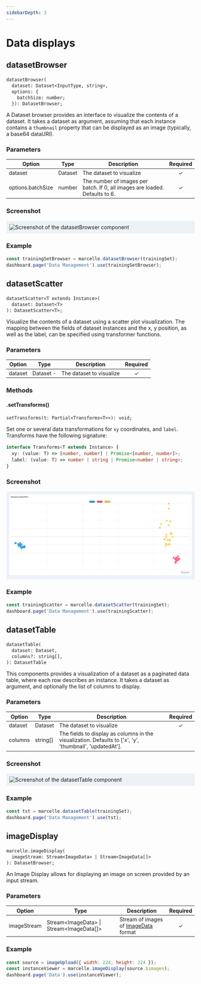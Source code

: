 ```yaml
---
sidebarDepth: 3
---
```


# Data displays

## datasetBrowser

```tsx
datasetBrowser(
  dataset: Dataset<InputType, string>,
  options: {
    batchSize: number;
  }): DatasetBrowser;
```

A Dataset browser provides an interface to visualize the contents of a dataset. It takes a dataset as argument, assuming that each instance contains a `thumbnail` property that can be displayed as an image (typically, a base64 dataURI).

### Parameters

| Option            | Type    | Description                                                                 | Required |
| ----------------- | ------- | --------------------------------------------------------------------------- | :------: |
| dataset           | Dataset | The dataset to visualize                                                    |    ✓     |
| options.batchSize | number  | The number of images per batch. If 0, all images are loaded. Defaults to 6. |    ✓     |

### Screenshot

<div style="background: rgb(237, 242, 247); padding: 8px; margin-top: 1rem;">
  <img src="./images/dataset-browser.png" alt="Screenshot of the datasetBrowser component">
</div>

### Example

```js
const trainingSetBrowser = marcelle.datasetBrowser(trainingSet);
dashboard.page('Data Management').use(trainingSetBrowser);
```

## datasetScatter

```tsx
datasetScatter<T extends Instance>(
  dataset: Dataset<T>
): DatasetScatter<T>;
```

Visualize the contents of a dataset using a scatter plot visualization. The mapping between the fields of dataset instances and the x, y position, as well as the label, can be specified using transformer functions.

### Parameters

| Option  | Type      | Description              | Required |
| ------- | --------- | ------------------------ | :------: |
| dataset | Dataset - | The dataset to visualize |    ✓     |

### Methods

#### .setTransforms()

```tsx
setTransforms(t: Partial<Transforms<T>>): void;
```

Set one or several data transformations for `xy` coordinates, and `label`. Transforms have the following signature:

```ts
interface Transforms<T extends Instance> {
  xy: (value: T) => [number, number] | Promise<[number, number]>;
  label: (value: T) => number | string | Promise<number | string>;
}
```

### Screenshot

<div style="background: rgb(237, 242, 247); padding: 8px; margin-top: 1rem;">
  <img src="./images/dataset-scatter.png" alt="Screenshot of the datasetScatter component">
</div>

### Example

```js
const trainingScatter = marcelle.datasetScatter(trainingSet);
dashboard.page('Data Management').use(trainingScatter);
```

## datasetTable

```tsx
datasetTable(
  dataset: Dataset,
  columns?: string[],
): DatasetTable
```

This components provides a visualization of a dataset as a paginated data table, where each row describes an instance. It takes a dataset as argument, and optionally the list of columns to display.

### Parameters

| Option  | Type     | Description                                                                                              | Required |
| ------- | -------- | -------------------------------------------------------------------------------------------------------- | :------: |
| dataset | Dataset  | The dataset to visualize                                                                                 |    ✓     |
| columns | string[] | The fields to display as columns in the visualization. Defaults to ['x', 'y', 'thumbnail', 'updatedAt']. |          |

### Screenshot

<div style="background: rgb(237, 242, 247); padding: 8px; margin-top: 1rem;">
  <img src="./images/dataset-table.png" alt="Screenshot of the datasetTable component">
</div>

### Example

```js
const tst = marcelle.datasetTable(trainingSet);
dashboard.page('Data Management').use(tst);
```

## imageDisplay

```tsx
marcelle.imageDisplay(
  imageStream: Stream<ImageData> | Stream<ImageData[]>
): DatasetBrowser;
```

An Image Display allows for displaying an image on screen provided by an input stream.

### Parameters

| Option      | Type                                         | Description                                                                                        | Required |
| ----------- | -------------------------------------------- | -------------------------------------------------------------------------------------------------- | :------: |
| imageStream | Stream\<ImageData\> \| Stream\<ImageData[]\> | Stream of images of [ImageData](https://developer.mozilla.org/en-US/docs/Web/API/ImageData) format |    ✓     |

<!-- ### Screenshot

<div style="background: rgb(237, 242, 247); padding: 8px; margin-top: 1rem;">
  <img src="./images/dataset-browser.png" alt="Screenshot of the datasetBrowser component">
</div> -->

### Example

```js
const source = imageUpload({ width: 224, height: 224 });
const instanceViewer = marcelle.imageDisplay(source.$images);
dashboard.page('Data').use(instanceViewer);
```
